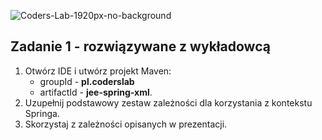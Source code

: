 ![Coders-Lab-1920px-no-background](https://user-images.githubusercontent.com/152855/73064373-5ed69780-3ea1-11ea-8a71-3d370a5e7dd8.png)



## Zadanie 1 - rozwiązywane z wykładowcą

1. Otwórz IDE i utwórz projekt Maven:
    - groupId - **pl.coderslab**
    - artifactId - **jee-spring-xml**.
2. Uzupełnij podstawowy zestaw zależności dla korzystania z kontekstu Springa.
3. Skorzystaj z zależności opisanych w prezentacji.
